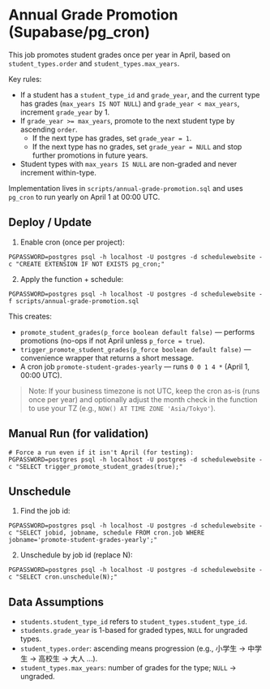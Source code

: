 # Annual Grade Promotion (Supabase/pg_cron)

This job promotes student grades once per year in April, based on `student_types.order` and `student_types.max_years`.

Key rules:

- If a student has a `student_type_id` and `grade_year`, and the current type has grades (`max_years IS NOT NULL`) and `grade_year < max_years`, increment `grade_year` by 1.
- If `grade_year >= max_years`, promote to the next student type by ascending `order`.
  - If the next type has grades, set `grade_year = 1`.
  - If the next type has no grades, set `grade_year = NULL` and stop further promotions in future years.
- Student types with `max_years IS NULL` are non-graded and never increment within-type.

Implementation lives in `scripts/annual-grade-promotion.sql` and uses `pg_cron` to run yearly on April 1 at 00:00 UTC.

## Deploy / Update

1. Enable cron (once per project):

```
PGPASSWORD=postgres psql -h localhost -U postgres -d schedulewebsite -c "CREATE EXTENSION IF NOT EXISTS pg_cron;"
```

2. Apply the function + schedule:

```
PGPASSWORD=postgres psql -h localhost -U postgres -d schedulewebsite -f scripts/annual-grade-promotion.sql
```

This creates:

- `promote_student_grades(p_force boolean default false)` — performs promotions (no-ops if not April unless `p_force = true`).
- `trigger_promote_student_grades(p_force boolean default false)` — convenience wrapper that returns a short message.
- A cron job `promote-student-grades-yearly` — runs `0 0 1 4 *` (April 1, 00:00 UTC).

> Note: If your business timezone is not UTC, keep the cron as-is (runs once per year) and optionally adjust the month check in the function to use your TZ (e.g., `NOW() AT TIME ZONE 'Asia/Tokyo'`).

## Manual Run (for validation)

```
# Force a run even if it isn't April (for testing):
PGPASSWORD=postgres psql -h localhost -U postgres -d schedulewebsite -c "SELECT trigger_promote_student_grades(true);"
```

## Unschedule

1. Find the job id:

```
PGPASSWORD=postgres psql -h localhost -U postgres -d schedulewebsite -c "SELECT jobid, jobname, schedule FROM cron.job WHERE jobname='promote-student-grades-yearly';"
```

2. Unschedule by job id (replace N):

```
PGPASSWORD=postgres psql -h localhost -U postgres -d schedulewebsite -c "SELECT cron.unschedule(N);"
```

## Data Assumptions

- `students.student_type_id` refers to `student_types.student_type_id`.
- `students.grade_year` is 1-based for graded types, `NULL` for ungraded types.
- `student_types.order`: ascending means progression (e.g., 小学生 → 中学生 → 高校生 → 大人 …).
- `student_types.max_years`: number of grades for the type; `NULL` → ungraded.
